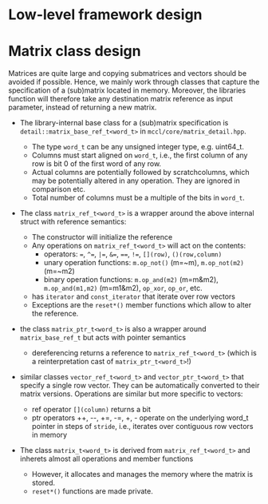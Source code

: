 # Low-level framework design

# Matrix class design

Matrices are quite large and copying submatrices and vectors should be avoided if possible.
Hence, we mainly work through classes that capture the specification of a (sub)matrix located in memory.
Moreover, the libraries function will therefore take any destination matrix reference as input parameter, instead of returning a new matrix.

- The library-internal base class for a (sub)matrix specification is `detail::matrix_base_ref_t<word_t>` in `mccl/core/matrix_detail.hpp`.
  - The type `word_t` can be any unsigned integer type, e.g. uint64_t.
  - Columns must start aligned on `word_t`, i.e., the first column of any row is bit 0 of the first word of any row.
  - Actual columns are potentially followed by scratchcolumns, which may be potentially altered in any operation. They are ignored in comparison etc.
  - Total number of columns must be a multiple of the bits in `word_t`.
  
- The class `matrix_ref_t<word_t>` is a wrapper around the above internal struct with reference semantics:
  - The constructor will initialize the reference
  - Any operations on `matrix_ref_t<word_t>` will act on the contents:
    - operators: `=`, `^=`, `|=`, `&=`, `==`, `!=`, `[](row)`, `()(row,column)`
    - unary operation functions: `m.op_not()` (m=~m), `m.op_not(m2)` (m=~m2)
    - binary operation functions: `m.op_and(m2)` (m=m&m2), `m.op_and(m1,m2)` (m=m1&m2), `op_xor`, `op_or`, etc.
  - has `iterator` and `const_iterator` that iterate over row vectors
  - Exceptions are the `reset*()` member functions which allow to alter the reference.
- the class `matrix_ptr_t<word_t>` is also a wrapper around `matrix_base_ref_t` but acts with pointer semantics
  - dereferencing returns a reference to `matrix_ref_t<word_t>` (which is a reinterpretation cast of `matrix_ptr_t<word_t>`!)
- similar classes `vector_ref_t<word_t>` and `vector_ptr_t<word_t>` that specify a single row vector. They can be automatically converted to their matrix versions. Operations are similar but more specific to vectors:
  - ref operator `[](column)` returns a bit
  - ptr operators ++, --, +=, -=, +, - operate on the underlying word_t pointer in steps of `stride`, i.e., iterates over contiguous row vectors in memory

- The class `matrix_t<word_t>` is derived from `matrix_ref_t<word_t>` and inherets almost all operations and member functions
  - However, it allocates and manages the memory where the matrix is stored.
  - `reset*()` functions are made private.
